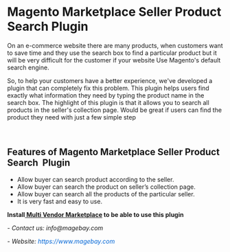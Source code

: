 <h1><strong>Magento Marketplace Seller Product Search Plugin</strong></h1>

<p>On an e-commerce website there are many products, when customers want to save time and they use the search box to find a particular product but it will be very difficult for the customer if your website Use Magento&#39;s default search engine.</p>

<p>So, to help your customers have a better experience, we&#39;ve developed a plugin that can completely fix this problem. This plugin helps users find exactly what information they need by typing the product name in the search box. The highlight of this plugin is that it allows you to search all products in the seller&#39;s collection page. Would be great if users can find the product they need with just a few simple step</p>

<p>&nbsp;</p>

<h2><strong>Features of Magento Marketplace Seller Product Search &nbsp;Plugin</strong></h2>

<ul>
	<li>Allow buyer can search product according to the seller.</li>
	<li>Allow buyer can search the product on seller&rsquo;s collection page.</li>
	<li>Allow buyer can search all the products of the particular seller.</li>
	<li>It is very fast and easy to use.</li>
</ul>

<p><strong>Install<a href="https://www.magebay.com/magento-multi-vendor-marketplace-extension"> Multi Vendor Marketplace</a> to be able to use this plugin</strong></p>

<p><em>- Contact </em><em>us:</em><em> info@magebay.com</em></p>

<p><em>- Website: <a href="https://www.magebay.com/" style="box-sizing: border-box; background-color: transparent; color: rgb(3, 102, 214); text-decoration-line: none;">https://www.magebay.com</a></em></p>

<p>&nbsp;</p>
